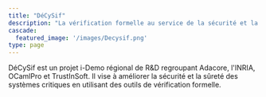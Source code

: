 ```yaml
---
title: "DéCySif"
description: "La vérification formelle au service de la sécurité et la sûreté"
cascade:
  featured_image: '/images/Decysif.png'
type: page
---
```


DéCySif est un projet i-Demo régional de R&D regroupant Adacore, l'INRIA,
OCamlPro et TrustInSoft. Il vise à améliorer la sécurité et la sûreté
des systèmes critiques en utilisant des outils de vérification formelle.
